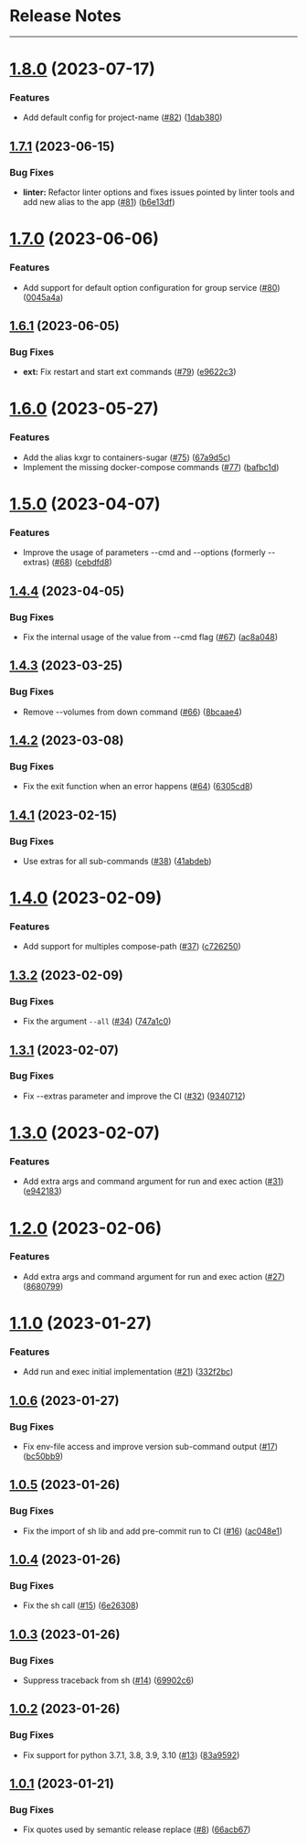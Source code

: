 # Release Notes
---

# [1.8.0](https://github.com/osl-incubator/containers-sugar/compare/1.7.1...1.8.0) (2023-07-17)


### Features

* Add default config for project-name ([#82](https://github.com/osl-incubator/containers-sugar/issues/82)) ([1dab380](https://github.com/osl-incubator/containers-sugar/commit/1dab3802439695396d94e3e1cfce3aeff686e6c6))

## [1.7.1](https://github.com/osl-incubator/containers-sugar/compare/1.7.0...1.7.1) (2023-06-15)


### Bug Fixes

* **linter:** Refactor linter options and fixes issues pointed by linter tools and add new alias to the app ([#81](https://github.com/osl-incubator/containers-sugar/issues/81)) ([b6e13df](https://github.com/osl-incubator/containers-sugar/commit/b6e13dfa2f72e97cc22ea49ec512f8e8f00c5c70))

# [1.7.0](https://github.com/osl-incubator/containers-sugar/compare/1.6.1...1.7.0) (2023-06-06)


### Features

* Add support for default option configuration for group service ([#80](https://github.com/osl-incubator/containers-sugar/issues/80)) ([0045a4a](https://github.com/osl-incubator/containers-sugar/commit/0045a4aabcb6106f6ba145fa1edfd12e3fc5cb6a))

## [1.6.1](https://github.com/osl-incubator/containers-sugar/compare/1.6.0...1.6.1) (2023-06-05)


### Bug Fixes

* **ext:** Fix restart and start ext commands ([#79](https://github.com/osl-incubator/containers-sugar/issues/79)) ([e9622c3](https://github.com/osl-incubator/containers-sugar/commit/e9622c3ac21e0e08de15263a82f77b3828aecaa9))

# [1.6.0](https://github.com/osl-incubator/containers-sugar/compare/1.5.0...1.6.0) (2023-05-27)


### Features

* Add the alias kxgr to containers-sugar ([#75](https://github.com/osl-incubator/containers-sugar/issues/75)) ([67a9d5c](https://github.com/osl-incubator/containers-sugar/commit/67a9d5cd96c308be0d447a5a9cfb3406d1166336))
* Implement the missing docker-compose commands ([#77](https://github.com/osl-incubator/containers-sugar/issues/77)) ([bafbc1d](https://github.com/osl-incubator/containers-sugar/commit/bafbc1d307a0e07385978863724ab3487f7939bc))

# [1.5.0](https://github.com/osl-incubator/containers-sugar/compare/1.4.4...1.5.0) (2023-04-07)


### Features

* Improve the usage of parameters --cmd and --options (formerly --extras)  ([#68](https://github.com/osl-incubator/containers-sugar/issues/68)) ([cebdfd8](https://github.com/osl-incubator/containers-sugar/commit/cebdfd808449a14982ca974b24fc36d0fed5eeb7))

## [1.4.4](https://github.com/osl-incubator/containers-sugar/compare/1.4.3...1.4.4) (2023-04-05)


### Bug Fixes

* Fix the internal usage of the value from --cmd flag ([#67](https://github.com/osl-incubator/containers-sugar/issues/67)) ([ac8a048](https://github.com/osl-incubator/containers-sugar/commit/ac8a0487f41404c52195cfcf74fa18a86f4523f8))

## [1.4.3](https://github.com/osl-incubator/containers-sugar/compare/1.4.2...1.4.3) (2023-03-25)


### Bug Fixes

* Remove --volumes from down command ([#66](https://github.com/osl-incubator/containers-sugar/issues/66)) ([8bcaae4](https://github.com/osl-incubator/containers-sugar/commit/8bcaae47fb413f682337759a7f5cab152ee83e76))

## [1.4.2](https://github.com/osl-incubator/containers-sugar/compare/1.4.1...1.4.2) (2023-03-08)


### Bug Fixes

* Fix the exit function when an error happens ([#64](https://github.com/osl-incubator/containers-sugar/issues/64)) ([6305cd8](https://github.com/osl-incubator/containers-sugar/commit/6305cd8189b2745c56c87f80c53f118965358226))

## [1.4.1](https://github.com/osl-incubator/containers-sugar/compare/1.4.0...1.4.1) (2023-02-15)


### Bug Fixes

* Use extras for all sub-commands ([#38](https://github.com/osl-incubator/containers-sugar/issues/38)) ([41abdeb](https://github.com/osl-incubator/containers-sugar/commit/41abdebc51c24cd1d4739c66d9595b8dd404c355))

# [1.4.0](https://github.com/osl-incubator/containers-sugar/compare/1.3.2...1.4.0) (2023-02-09)


### Features

* Add support for multiples compose-path ([#37](https://github.com/osl-incubator/containers-sugar/issues/37)) ([c726250](https://github.com/osl-incubator/containers-sugar/commit/c7262501235453641adbf735d93be9bed22193a6))

## [1.3.2](https://github.com/osl-incubator/containers-sugar/compare/1.3.1...1.3.2) (2023-02-09)


### Bug Fixes

* Fix the argument `--all` ([#34](https://github.com/osl-incubator/containers-sugar/issues/34)) ([747a1c0](https://github.com/osl-incubator/containers-sugar/commit/747a1c021e55de753f4f28ad3dc4cb49c7f5ce01))

## [1.3.1](https://github.com/osl-incubator/containers-sugar/compare/1.3.0...1.3.1) (2023-02-07)


### Bug Fixes

* Fix --extras parameter and improve the CI ([#32](https://github.com/osl-incubator/containers-sugar/issues/32)) ([9340712](https://github.com/osl-incubator/containers-sugar/commit/9340712a9a9c65c07f9ff9ad732a47f6d3dc0d0d))

# [1.3.0](https://github.com/osl-incubator/containers-sugar/compare/1.2.0...1.3.0) (2023-02-07)


### Features

* Add extra args and command argument for run and exec action ([#31](https://github.com/osl-incubator/containers-sugar/issues/31)) ([e942183](https://github.com/osl-incubator/containers-sugar/commit/e94218374632e98839c49e62a288c7618fe10b43))

# [1.2.0](https://github.com/osl-incubator/containers-sugar/compare/1.1.0...1.2.0) (2023-02-06)


### Features

* Add extra args and command argument for run and exec action ([#27](https://github.com/osl-incubator/containers-sugar/issues/27)) ([8680799](https://github.com/osl-incubator/containers-sugar/commit/8680799ae7bdbbe57281180f0bd2d2461445cbbc))

# [1.1.0](https://github.com/osl-incubator/containers-sugar/compare/1.0.6...1.1.0) (2023-01-27)


### Features

* Add run and exec initial implementation ([#21](https://github.com/osl-incubator/containers-sugar/issues/21)) ([332f2bc](https://github.com/osl-incubator/containers-sugar/commit/332f2bce7d7c6945707ffe128619bc9bda2b8548))

## [1.0.6](https://github.com/osl-incubator/containers-sugar/compare/1.0.5...1.0.6) (2023-01-27)


### Bug Fixes

* Fix env-file access and improve version sub-command output ([#17](https://github.com/osl-incubator/containers-sugar/issues/17)) ([bc50bb9](https://github.com/osl-incubator/containers-sugar/commit/bc50bb9b2d7dcaf87e847f794c296b82dff7a4e9))

## [1.0.5](https://github.com/osl-incubator/containers-sugar/compare/1.0.4...1.0.5) (2023-01-26)


### Bug Fixes

* Fix the import of sh lib and add pre-commit run to CI ([#16](https://github.com/osl-incubator/containers-sugar/issues/16)) ([ac048e1](https://github.com/osl-incubator/containers-sugar/commit/ac048e189ecf553277246f34fa9b6f67010dc7ca))

## [1.0.4](https://github.com/osl-incubator/containers-sugar/compare/1.0.3...1.0.4) (2023-01-26)


### Bug Fixes

* Fix the sh call ([#15](https://github.com/osl-incubator/containers-sugar/issues/15)) ([6e26308](https://github.com/osl-incubator/containers-sugar/commit/6e263088458ece50bd66d9a3575ed5d0cec51f8a))

## [1.0.3](https://github.com/osl-incubator/containers-sugar/compare/1.0.2...1.0.3) (2023-01-26)


### Bug Fixes

* Suppress traceback from sh ([#14](https://github.com/osl-incubator/containers-sugar/issues/14)) ([69902c6](https://github.com/osl-incubator/containers-sugar/commit/69902c6372ec55cc36bbdd87e0f594c733163886))

## [1.0.2](https://github.com/osl-incubator/containers-sugar/compare/1.0.1...1.0.2) (2023-01-26)


### Bug Fixes

* Fix support for python 3.7.1, 3.8, 3.9, 3.10 ([#13](https://github.com/osl-incubator/containers-sugar/issues/13)) ([83a9592](https://github.com/osl-incubator/containers-sugar/commit/83a9592e06b7fabc7a0f260b38a58267488a070e))

## [1.0.1](https://github.com/osl-incubator/containers-sugar/compare/1.0.0...1.0.1) (2023-01-21)


### Bug Fixes

* Fix quotes used by semantic release replace ([#8](https://github.com/osl-incubator/containers-sugar/issues/8)) ([66acb67](https://github.com/osl-incubator/containers-sugar/commit/66acb67b9275a2afea48b6dd97b143edfff80be1))
